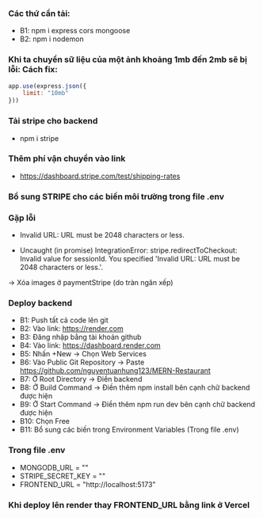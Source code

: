 ### Các thứ cần tải: 
- B1: npm i express cors mongoose 
- B2: npm i nodemon

### Khi ta chuyển sữ liệu của một ảnh khoảng 1mb đến 2mb sẽ bị lỗi: Cách fix:
```jsx
app.use(express.json({
    limit: "10mb"
}))
```

### Tải stripe cho backend
- npm i stripe

### Thêm phí vận chuyển vào link

- https://dashboard.stripe.com/test/shipping-rates

### Bổ sung STRIPE cho các biến môi trường trong file .env


### Gặp lỗi

- Invalid URL: URL must be 2048 characters or less.

- Uncaught (in promise) IntegrationError: stripe.redirectToCheckout: Invalid value for sessionId. You specified 'Invalid URL: URL must be 2048 characters or less.'.

-> Xóa images ở paymentStripe (do tràn ngăn xếp)

### Deploy backend

- B1: Push tất cả code lên git
- B2: Vào link: https://render.com
- B3: Đăng nhập bằng tài khoản github
- B4: Vào link: https://dashboard.render.com
- B5: Nhấn +New -> Chọn Web Services
- B6: Vào Public Git Repository -> Paste https://github.com/nguyentuanhung123/MERN-Restaurant
- B7: Ở Root Directory -> Điền backend
- B8: Ở Build Command -> Điền thêm npm install bên cạnh chữ backend được hiện
- B9: Ở Start Command -> Điền thêm npm run dev bên cạnh chữ backend được hiện
- B10: Chọn Free
- B11: Bổ sung các biến trong Environment Variables (Trong file .env)

### Trong file .env

- MONGODB_URL = ""
- STRIPE_SECRET_KEY = ""
- FRONTEND_URL = "http://localhost:5173"

### Khi deploy lên render thay FRONTEND_URL bằng link ở Vercel